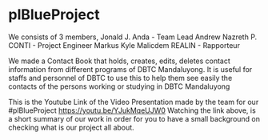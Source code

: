 # plBlueProject
We consists of 3 members, 
Jonald J. Anda - Team Lead 
Andrew Nazreth P. CONTI - Project Engineer 
Markus Kyle Malicdem REALIN - Rapporteur


We made a Contact Book that holds, creates, edits, deletes contact information from different programs of DBTC Mandaluyong.
It is useful for staffs and personnel of DBTC to use this to help them see easily the contacts of the persons working or studying in DBTC Mandaluyong

This is the Youtube Link of the Video Presentation made by the team for our #plBlueProject
https://youtu.be/YJukMqeUJW0
Watching the link above, is a short summary of our work in order for you to have a small background on checking what is our project all about.

